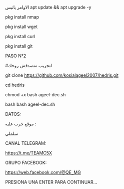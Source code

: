 الاوامر ياتيس
apt update && apt upgrade -y

pkg install nmap

pkg install wget

pkg install curl

pkg install git


PASO N°2

#لتجريب متصدقش روحك

git clone https://github.com/kosialageel2007/hedris.git

cd hedris

chmod +x bash ageel-dec.sh

bash bash ageel-dec.sh


DATOS:

موقع جرب عليه :

سلملي

CANAL TELEGRAM:

https://t.me/TEAMC5X


GRUPO FACEBOOK:

https://web.facebook.com/@QE_MG

PRESIONA UNA ENTER PARA CONTINUAR...
